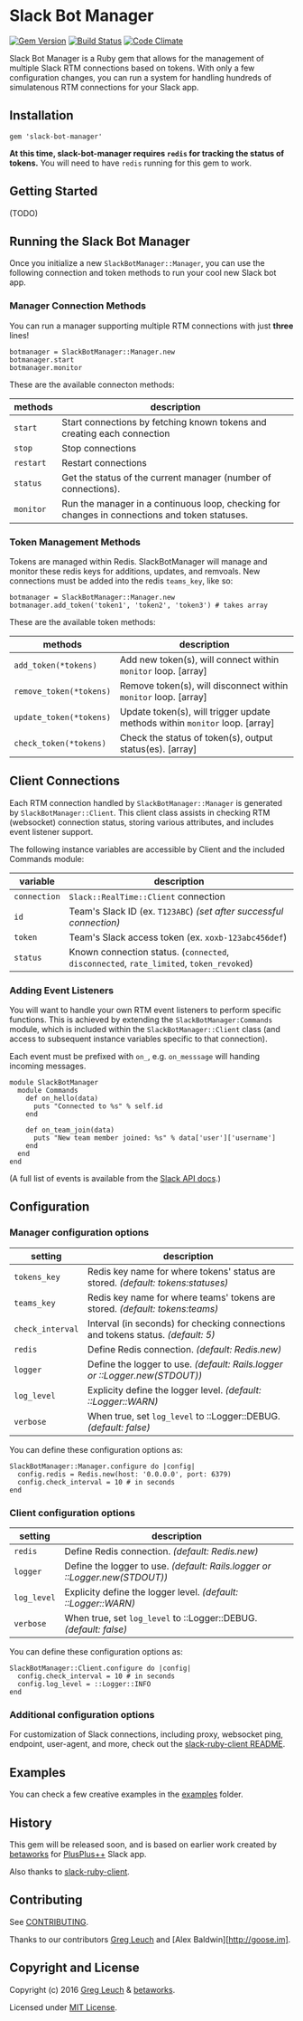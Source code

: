 # Slack Bot Manager

[![Gem Version](https://badge.fury.io/rb/slack-bot-manager.svg)](http://badge.fury.io/rb/slack-bot-manager)
[![Build Status](https://travis-ci.org/betaworks/slack-bot-manager.svg?branch=master)](https://travis-ci.org/betaworks/slack-bot-manager)
[![Code Climate](https://codeclimate.com/github/betaworks/slack-bot-manager/badges/gpa.svg)](https://codeclimate.com/github/betaworks/slack-bot-manager)

Slack Bot Manager is a Ruby gem that allows for the management of multiple Slack RTM connections based on tokens. With only a few configuration changes, you can run a system for handling hundreds of simulatenous RTM connections for your Slack app. 



## Installation

`gem 'slack-bot-manager'`

__**At this time, slack-bot-manager requires `redis` for tracking the status of tokens.**__
You will need to have `redis` running for this gem to work. 



## Getting Started

(TODO)



## Running the Slack Bot Manager

Once you initialize a new `SlackBotManager::Manager`, you can use the following connection and token methods to run your cool new Slack bot app.


### Manager Connection Methods

You can run a manager supporting multiple RTM connections with just __**three**__ lines!

```
botmanager = SlackBotManager::Manager.new
botmanager.start
botmanager.monitor
```

These are the available connecton methods:

methods     | description
------------|----------------------------------------------------------------------------------------------
`start`     | Start connections by fetching known tokens and creating each connection
`stop`      | Stop connections
`restart`   | Restart connections
`status`    | Get the status of the current manager (number of connections).
`monitor`   | Run the manager in a continuous loop, checking for changes in connections and token statuses.


### Token Management Methods

Tokens are managed within Redis. SlackBotManager will manage and monitor these redis keys for additions, updates, and remvoals. New connections must be added into the redis `teams_key`, like so:

```
botmanager = SlackBotManager::Manager.new
botmanager.add_token('token1', 'token2', 'token3') # takes array
```

These are the available token methods:

methods                 | description
------------------------|----------------------------------------------------------------------------
`add_token(*tokens)`    | Add new token(s), will connect within `monitor` loop. [array]
`remove_token(*tokens)` | Remove token(s), will disconnect within `monitor` loop. [array]
`update_token(*tokens)` | Update token(s), will trigger update methods within `monitor` loop. [array]
`check_token(*tokens)`  | Check the status of token(s), output status(es). [array]



## Client Connections

Each RTM connection handled by `SlackBotManager::Manager` is generated by `SlackBotManager::Client`. This client class assists in checking RTM (websocket) connection status, storing various attributes, and includes event listener support. 

The following instance variables are accessible by Client and the included Commands module:

variable      | description
--------------|----------------------------------------------------------------------------------------
`connection`  | `Slack::RealTime::Client`  connection
`id`          | Team's Slack ID (ex. `T123ABC`) _(set after successful connection)_
`token`       | Team's Slack access token (ex. `xoxb-123abc456def`)
`status`      | Known connection status. (`connected`, `disconnected`, `rate_limited`, `token_revoked`)


### Adding Event Listeners

You will want to handle your own RTM event listeners to perform specific functions. This is achieved by extending the `SlackBotManager:Commands` module, which is included within the `SlackBotManager::Client` class (and access to subsequent instance variables specific to that connection).

Each event must be prefixed with `on_`, e.g. `on_messsage` will handing incoming messages.

```
module SlackBotManager
  module Commands
    def on_hello(data)
      puts "Connected to %s" % self.id
    end

    def on_team_join(data)
      puts "New team member joined: %s" % data['user']['username']
    end
  end
end
```

(A full list of events is available from the [Slack API docs](https://api.slack.com/rtm#events).)



## Configuration

### Manager configuration options

setting           | description
------------------|-----------------------------------------------------------------------------------
`tokens_key`      | Redis key name for where tokens' status are stored. _(default: tokens:statuses)_
`teams_key`       | Redis key name for where teams' tokens are stored. _(default: tokens:teams)_
`check_interval`  | Interval (in seconds) for checking connections and tokens status. _(default: 5)_
`redis`           | Define Redis connection. _(default: Redis.new)_
`logger`          | Define the logger to use. _(default: Rails.logger or ::Logger.new(STDOUT))_
`log_level`       | Explicity define the logger level. _(default: ::Logger::WARN)_
`verbose`         | When true, set `log_level` to ::Logger::DEBUG. _(default: false)_

You can define these configuration options as:

```
SlackBotManager::Manager.configure do |config|
  config.redis = Redis.new(host: '0.0.0.0', port: 6379)
  config.check_interval = 10 # in seconds
end
```

### Client configuration options

setting           | description
------------------|-----------------------------------------------------------------------------------
`redis`           | Define Redis connection. _(default: Redis.new)_
`logger`          | Define the logger to use. _(default: Rails.logger or ::Logger.new(STDOUT))_
`log_level`       | Explicity define the logger level. _(default: ::Logger::WARN)_
`verbose`         | When true, set `log_level` to ::Logger::DEBUG. _(default: false)_

You can define these configuration options as:

```
SlackBotManager::Client.configure do |config|
  config.check_interval = 10 # in seconds
  config.log_level = ::Logger::INFO
end
```


### Additional configuration options

For customization of Slack connections, including proxy, websocket ping, endpoint, user-agent, and more, check out the [slack-ruby-client README](https://github.com/dblock/slack-ruby-client/blob/master/README.md).



## Examples

You can check a few creative examples in the [examples](examples/) folder.



## History

This gem will be released soon, and is based on earlier work created by [betaworks](https://betaworks.com) for [PlusPlus++](https://plusplus.chat) Slack app.

Also thanks to [slack-ruby-client](https://github.com/dblock/slack-ruby-client).



## Contributing

See [CONTRIBUTING](CONTRIBUTING.md).

Thanks to our contributors [Greg Leuch](https://gleu.ch) and [Alex Baldwin][http://goose.im].


## Copyright and License

Copyright (c) 2016 [Greg Leuch](https://gleu.ch) & [betaworks](https://betaworks.com).

Licensed under [MIT License](LICENSE.md).
